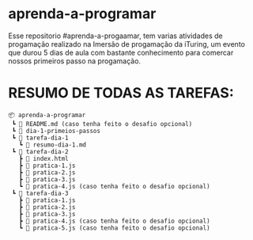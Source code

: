 # aprenda-a-programar

Esse repositorio #aprenda-a-progaamar, tem varias atividades de progamação realizado na Imersão de progamação da iTuring, um evento que durou 5 dias de aula com bastante conhecimento para comercar nossos primeiros passo na progamação.


# RESUMO DE TODAS AS TAREFAS:
```
📦 aprenda-a-programar
 ┗ 📜 README.md (caso tenha feito o desafio opcional)
 ┗ 📂 dia-1-primeios-passos
 ┗ 📂 tarefa-dia-1
   ┗ 📜 resumo-dia-1.md
 ┗ 📂 tarefa-dia-2
   ┣ 📜 index.html
   ┣ 📜 pratica-1.js
   ┣ 📜 pratica-2.js
   ┣ 📜 pratica-3.js
   ┗ 📜 pratica-4.js (caso tenha feito o desafio opcional)
 ┗ 📂 tarefa-dia-3
   ┣ 📜 pratica-1.js
   ┣ 📜 pratica-2.js
   ┣ 📜 pratica-3.js
   ┣ 📜 pratica-4.js (caso tenha feito o desafio opcional)
   ┗ 📜 pratica-5.js (caso tenha feito o desafio opcional)
```

